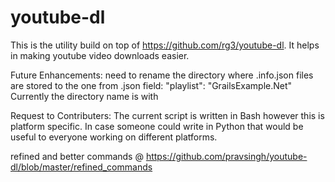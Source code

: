 youtube-dl
==========

This is the utility build on top of https://github.com/rg3/youtube-dl. It helps in making youtube video downloads easier.

Future Enhancements: need to rename the directory where .info.json files are stored to the one from .json field:
"playlist": "GrailsExample.Net"
Currently the directory name is with<PLAYLISTID>


Request to Contributers: The current script is written in Bash however this is platform specific. In case someone could write in Python that would be useful to everyone working on different platforms.

refined and better commands @ https://github.com/pravsingh/youtube-dl/blob/master/refined_commands
